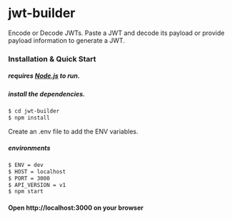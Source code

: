 # jwt-builder

Encode or Decode JWTs. Paste a JWT and decode its payload or provide payload information to generate a JWT.

### Installation & Quick Start

##### requires [**Node.js**](https://nodejs.org/) to run.

##### install the dependencies.

```sh
$ cd jwt-builder
$ npm install
```

Create an .env file to add the ENV variables.

##### environments

```sh
$ ENV = dev
$ HOST = localhost
$ PORT = 3000
$ API_VERSION = v1
$ npm start
```

#### Open http://localhost:3000 on your browser

